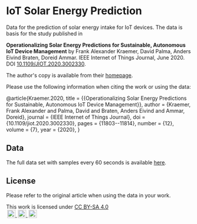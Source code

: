 # IoT Solar Energy Prediction

Data for the prediction of solar energy intake for IoT devices.
The data is basis for the study published in 

**Operationalizing Solar Energy Predictions for Sustainable, Autonomous IoT Device Management** 
by Frank Alexander Kraemer, David Palma, Anders Eivind Braten, Doreid Ammar. IEEE Internet of Things Journal, June 2020.
DOI [10.1109/JIOT.2020.3002330](https://doi.org/10.1109/JIOT.2020.3002330).

The author's copy is available from their [homepage](http://folk.ntnu.no/kraemer/2020-ieee-iotj-kraemer.pdf).

Please use the following information when citing the work or using the data:

  @article{Kraemer.2020, 
  title = {{Operationalizing Solar Energy Predictions for Sustainable, Autonomous IoT Device Management}}, 
  author = {Kraemer, Frank Alexander and Palma, David and Braten, Anders Eivind and Ammar, Doreid}, 
  journal = {IEEE Internet of Things Journal}, 
  doi = {10.1109/jiot.2020.3002330}, 
  pages = {11803--11814}, 
  number = {12}, 
  volume = {7}, 
  year = {2020},
  }

## Data

The full data set with samples every 60 seconds is available [here](http://folk.ntnu.no/kraemer/data/iot-solar-energy-prediction/solar_0001.csv).


## License

Please refer to the original article when using the data in your work.

<p xmlns:dct="http://purl.org/dc/terms/" xmlns:cc="http://creativecommons.org/ns#" class="license-text">This work   is licensed under <a rel="license" href="https://creativecommons.org/licenses/by-sa/4.0">CC BY-SA 4.0<br/>
<img style="height:22px!important;margin-left:3px;vertical-align:text-bottom;" src="https://mirrors.creativecommons.org/presskit/icons/cc.svg?ref=chooser-v1" />
<img style="height:22px!important;margin-left:3px;vertical-align:text-bottom;" src="https://mirrors.creativecommons.org/presskit/icons/by.svg?ref=chooser-v1" />
<img style="height:22px!important;margin-left:3px;vertical-align:text-bottom;" src="https://mirrors.creativecommons.org/presskit/icons/sa.svg?ref=chooser-v1" /></a></p>
